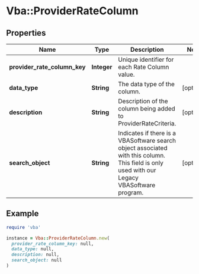# Vba::ProviderRateColumn

## Properties

| Name | Type | Description | Notes |
| ---- | ---- | ----------- | ----- |
| **provider_rate_column_key** | **Integer** | Unique identifier for each Rate Column value. |  |
| **data_type** | **String** | The data type of the column. | [optional] |
| **description** | **String** | Description of the column being added to ProviderRateCriteria. | [optional] |
| **search_object** | **String** | Indicates if there is a VBASoftware search object associated with this column. This field is only used with our Legacy VBASoftware program. | [optional] |

## Example

```ruby
require 'vba'

instance = Vba::ProviderRateColumn.new(
  provider_rate_column_key: null,
  data_type: null,
  description: null,
  search_object: null
)
```

